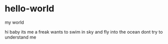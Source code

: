 # hello-world
my world

hi baby
its me a freak wants to swim in sky and fly into the ocean
dont try to understand me
